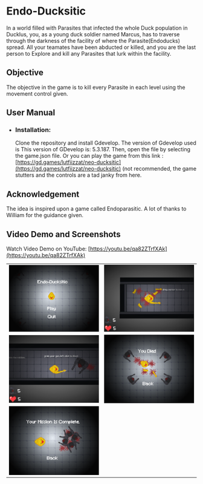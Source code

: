 # Endo-Ducksitic
In a world filled with Parasites that infected the whole Duck population in Ducklus, you, as a young duck soldier named Marcus, has to traverse through the darkness of
the facility of where the Parasite(Endoducks) spread. All your teamates have been abducted or killed, and you are the last person to Explore and kill any Parasites that lurk within the facility.

## Objective
The objective in the game is to kill every Parasite in each level using the movement control given.

## User Manual
- ### Installation:
  Clone the repository and install Gdevelop. The version of Gdevelop used is This version of GDevelop is: 5.3.187. Then, open the file by selecting the game.json file.
  Or you can play the game from this link : [https://gd.games/lutfiizzat/neo-ducksitic](https://gd.games/lutfiizzat/neo-ducksitic) (not recommended, the game stutters and
  the controls are a tad janky from here.

## Acknowledgement
The idea is inspired upon a game called Endoparasitic. A lot of thanks to William for the guidance given.

        
## Video Demo and Screenshots
Watch Video Demo on YouTube: [https://youtu.be/qa82ZTrfXAk](https://youtu.be/qa82ZTrfXAk)
<table>
  <tr>
    <td><img src="demo/Start_Screen.png" alt="Start Screen"></td>
    <td><img src="demo/Game_Screen.png" alt="Tuto Screen"></td>
  </tr>
  <tr>
    <td><img src="demo/Game_Screen2.png" alt="Game_Screen1"></td>
    <td><img src="demo/Lose_Screen.png" alt="Game Over Screen"></td>
  </tr>
  <tr>
    <td><img src="demo/Win_Screen.png" alt="High Score"></td>
  </tr>
  <tr>
